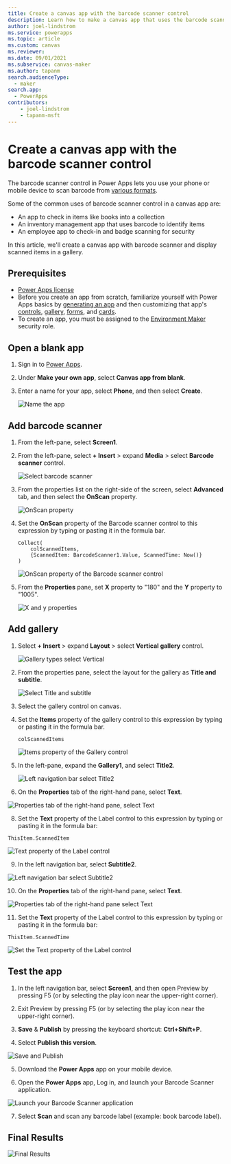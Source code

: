 ```yaml
---
title: Create a canvas app with the barcode scanner control
description: Learn how to make a canvas app that uses the barcode scanner control.
author: joel-lindstrom
ms.service: powerapps
ms.topic: article
ms.custom: canvas
ms.reviewer:
ms.date: 09/01/2021
ms.subservice: canvas-maker
ms.author: tapanm
search.audienceType: 
  - maker
search.app: 
  - PowerApps
contributors:
    - joel-lindstrom
    - tapanm-msft
---
```


# Create a canvas app with the barcode scanner control

The barcode scanner control in Power Apps lets you use your phone or mobile device to scan barcode from [various formats](../controls/control-new-barcode-scanner.md#barcode-availability-by-device).

Some of the common uses of barcode scanner control in a canvas app are:

- An app to check in items like books into a collection
- An inventory management app that uses barcode to identify items
- An employee app to check-in and badge scanning for security

In this article, we'll create a canvas app with barcode scanner and display scanned items in a gallery.

## Prerequisites

- [Power Apps license](/power-platform/admin/pricing-billing-skus)
- Before you create an app from scratch, familiarize yourself with Power Apps basics by [generating an app](../get-started-test-drive.md) and then customizing that app's [controls](../add-configure-controls.md), [gallery](../add-gallery.md), [forms](working-with-forms.md), and [cards](working-with-cards.md).
- To create an app, you must be assigned to the [Environment Maker](/power-platform/admin/database-security) security role.

## Open a blank app

1. Sign in to [Power Apps](https://make.powerapps.com).

1. Under **Make your own app**, select **Canvas app from blank**.

1. Enter a name for your app, select **Phone**, and then select **Create**.

    ![Name the app](media/ceate-app-barcode-scanner/open-a-blank-app-1.png)

## Add barcode scanner

1. From the left-pane, select **Screen1**.

1. From the left-pane, select **+ Insert** > expand **Media** > select **Barcode scanner** control.

    ![ Select barcode scanner](media/ceate-app-barcode-scanner/select-barcode-scanner.png "Select barcode scanner")

1. From the properties list on the right-side of the screen, select **Advanced** tab, and then select the **OnScan** property.

    ![OnScan property](media/ceate-app-barcode-scanner/select-advanced-onscan.png "OnScan property")

1. Set the **OnScan** property of the Barcode scanner control to this expression by typing or pasting it in the formula bar.

    ```powerapps-dot
    Collect(
        colScannedItems,
        {ScannedItem: BarcodeScanner1.Value, ScannedTime: Now()}
    )
    ```

    ![OnScan property of the Barcode scanner control](media/ceate-app-barcode-scanner/add-barcode-scanner-3.png "OnScan property of the Barcode scanner control")

1. From the **Properties** pane, set **X** property to "180" and the **Y** property to "1005".

    ![X and y properties](media/ceate-app-barcode-scanner/add-barcode-scanner-4.png "X and y properties")

## Add gallery

1. Select **+ Insert** > expand **Layout** > select **Vertical gallery** control.

    ![Gallery types select Vertical](media/ceate-app-barcode-scanner/insert-vertical-gallery.png "Gallery types select Vertical")

1. From the properties pane, select the layout for the gallery as **Title and subtitle**.

    ![Select Title and subtitle](media/ceate-app-barcode-scanner/gallery-title-subtitle.png "Select Title and subtitle")

1. Select the gallery control on canvas.

1. Set the **Items** property of the gallery control to this expression by typing or pasting it in the formula bar.

    ```powerapps-dot
    colScannedItems
    ```

    ![Items property of the Gallery control](media/ceate-app-barcode-scanner/add-gallery-4.png "Items property of the Gallery control")

1. In the left-pane, expand the **Gallery1**, and select **Title2**.

    ![Left navigation bar select Title2](media/ceate-app-barcode-scanner/add-gallery-5.png "Left navigation bar select Title2")

7.  On the **Properties** tab of the right-hand pane, select **Text**.

![Properties tab of the right-hand pane, select Text](media/ceate-app-barcode-scanner/add-gallery-6.png "Properties tab of the right-hand pane, select Text")

8.  Set the **Text** property of the Label control to this expression by typing or pasting it in the formula bar:

```
ThisItem.ScannedItem
```

![Text property of the Label control](media/ceate-app-barcode-scanner/add-gallery-7.png "Text property of the Label control")

9.  In the left navigation bar, select **Subtitle2**.

![Left navigation bar select Subtitle2](media/ceate-app-barcode-scanner/add-gallery-8.png "Left navigation bar select Subtitle2")

10. On the **Properties** tab of the right-hand pane, select **Text**.

![Properties tab of the right-hand pane select Text](media/ceate-app-barcode-scanner/add-gallery-9.png "Properties tab of the right-hand pane select Text]")

11. Set the **Text** property of the Label control to this expression by typing or pasting it in the formula bar:

```
ThisItem.ScannedTime
```

![Set the Text property of the Label control](media/ceate-app-barcode-scanner/add-gallery-10.png "Set the Text property of the Label control")

## Test the app

1.  In the left navigation bar, select **Screen1**, and then open Preview by pressing F5 (or by selecting the play icon near the upper-right corner).

2.  Exit Preview by pressing F5 (or by selecting the play icon near the upper-right corner).

3.  **Save** & **Publish** by pressing the keyboard shortcut: **Ctrl+Shift+P**.

4.  Select **Publish this version**.

![Save and Publish](media/ceate-app-barcode-scanner/test-the-app-1.png "Save and Publish")

5.  Download the **Power Apps** app on your mobile device.

6.  Open the **Power Apps** app, Log in, and launch your Barcode Scanner application.

![Launch your Barcode Scanner application](media/ceate-app-barcode-scanner/test-the-app-2.png "Launch your Barcode Scanner application")

7.  Select **Scan** and scan any barcode label (example: book barcode label).

## Final Results

![Final Results](media/ceate-app-barcode-scanner/final-results-1.png "Final Results")